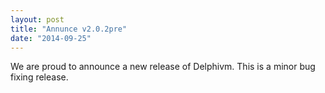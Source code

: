 ```yaml
---
layout: post
title: "Annunce v2.0.2pre"
date: "2014-09-25"
---
```


We are proud to announce a new release of Delphivm.
This is a minor bug fixing release.
